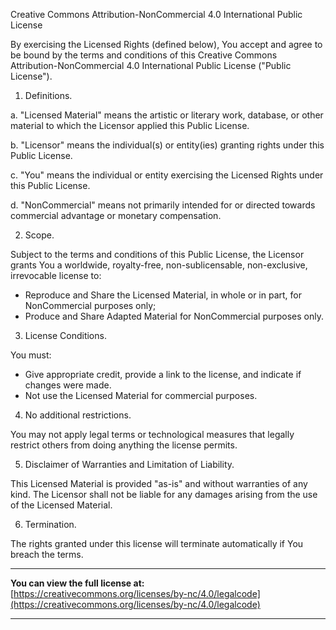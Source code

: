 Creative Commons Attribution-NonCommercial 4.0 International Public License

By exercising the Licensed Rights (defined below), You accept and agree to be bound by the terms and conditions of this Creative Commons Attribution-NonCommercial 4.0 International Public License ("Public License").

1. Definitions.

a. "Licensed Material" means the artistic or literary work, database, or other material to which the Licensor applied this Public License.

b. "Licensor" means the individual(s) or entity(ies) granting rights under this Public License.

c. "You" means the individual or entity exercising the Licensed Rights under this Public License.

d. "NonCommercial" means not primarily intended for or directed towards commercial advantage or monetary compensation.

2. Scope.

Subject to the terms and conditions of this Public License, the Licensor grants You a worldwide, royalty-free, non-sublicensable, non-exclusive, irrevocable license to:

- Reproduce and Share the Licensed Material, in whole or in part, for NonCommercial purposes only;
- Produce and Share Adapted Material for NonCommercial purposes only.

3. License Conditions.

You must:

- Give appropriate credit, provide a link to the license, and indicate if changes were made.
- Not use the Licensed Material for commercial purposes.

4. No additional restrictions.

You may not apply legal terms or technological measures that legally restrict others from doing anything the license permits.

5. Disclaimer of Warranties and Limitation of Liability.

This Licensed Material is provided "as-is" and without warranties of any kind. The Licensor shall not be liable for any damages arising from the use of the Licensed Material.

6. Termination.

The rights granted under this license will terminate automatically if You breach the terms.

---

**You can view the full license at:**  
[https://creativecommons.org/licenses/by-nc/4.0/legalcode](https://creativecommons.org/licenses/by-nc/4.0/legalcode)

---
